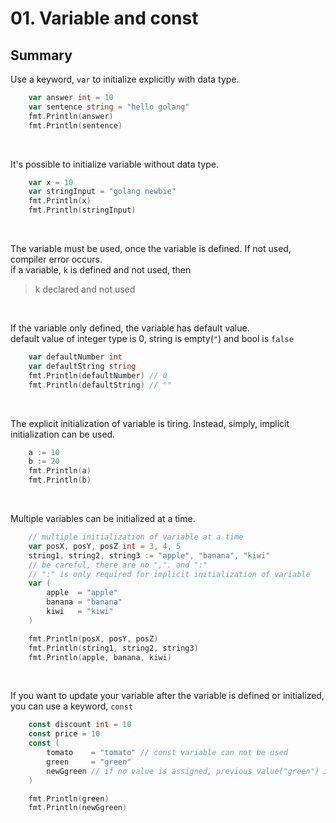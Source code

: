 # 01. Variable and const

## Summary

Use a keyword, `var` to initialize explicitly with data type.
```go
	var answer int = 10
	var sentence string = "hello golang"
	fmt.Println(answer)
	fmt.Println(sentence)
```

<br/>

It's possible to initialize variable without data type.
```go
	var x = 10
	var stringInput = "golang newbie"
	fmt.Println(x)
	fmt.Println(stringInput)
```

<br/>

The variable must be used, once the variable is defined. If not used, compiler error occurs. <br/>
if a variable, `k` is defined and not used, then

> k declared and not used

<br/>

If the variable only defined, the variable has default value. <br/>
default value of integer type is 0, string is empty(`"`) and bool is `false` <br/>
```go
	var defaultNumber int
	var defaultString string
	fmt.Println(defaultNumber) // 0
	fmt.Println(defaultString) // ""
```

<br/>

The explicit initialization of variable is tiring. Instead, simply, implicit initialization can be used.
```go
	a := 10
	b := 20
	fmt.Println(a)
	fmt.Println(b)
```
<br/>

Multiple variables can be initialized at a time.
```go
	// multiple initialization of variable at a time
	var posX, posY, posZ int = 3, 4, 5
	string1, string2, string3 := "apple", "banana", "kiwi"
	// be careful, there are no ",". and ":"
	// ":" is only required for implicit initialization of variable
	var (
		apple  = "apple"
		banana = "banana"
		kiwi   = "kiwi"
	)

	fmt.Println(posX, posY, posZ)
	fmt.Println(string1, string2, string3)
	fmt.Println(apple, banana, kiwi)
```

<br/>

If you want to update your variable after the variable is defined or initialized, you can use a keyword, `const`
```go
	const discount int = 10
	const price = 10
	const (
		tomato    = "tomato" // const variable can not be used
		green     = "green"
		newGgreen // if no value is assigned, previous value("green") is assigned
	)

	fmt.Println(green)
	fmt.Println(newGgreen)
```

